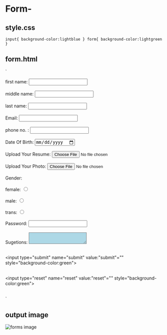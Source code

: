 # Form-

## style.css


`input{
    background-color:lightblue
}
form{
    background-color:lightgreen
}
`

## form.html

<!-- saved from url=(0031)file:///D:/SAILI/html/form.html -->
`<html><head><meta http-equiv="Content-Type" content="text/html; charset=windows-1252">
<link rel="stylesheet" href="./form_files/style.css">
<style>

</style>
<script src="./form_files/styl.js.download"></script>
<title>FORM</title></head>

<body><form>


first name: 
    <input type="name" name="firstname" id="firstname"><br><br>
middle name: 
    <input type="name" name="middlename" id="middlename"><br><br>
last name: 
    <input type="name" name="lastname" id="lastname"><br><br>
Email: 
    <input type="gmail" name="email" id="email"><br><br>
phone no. : 
    <input type="tel" name="mobileno" id="mobileno"><br><br>
Date Of Birth: 
    <input type="date" name="date" id="date"><br><br>
Upload Your Resume: 
    <input type="file" name="photo" id="photo"><br><br>
Upload Your Photo: 
    <input type="file" name="photo" id="photo"><br><br>
Gender:
    <br><br>
female: 
    <input type="radio" name="female" id="female"><br><br>
male: 
    <input type="radio" name="male" id="male"><br><br>
trans: 
    <input type="radio" name="tans" id="trans"><br><br>
Password: 
    <input type="password" name="password" id="password"><br><br>
Sugetions:
    <textarea name="suggetions" style="background-color:lightblue"></textarea><br><br>
    
<input type="submit" name="submit" value:"submit"="" style="background-color:green"><br><br>
    
<input type="reset" name="reset" value:"reset"="" style="background-color:green"><br><br>
    
</form></body></html>`

## output image
![forms image](https://user-images.githubusercontent.com/111215095/184526209-e79d7894-51d2-4518-bbc3-4262eb7c98d2.jpg)
